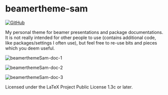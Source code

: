 # beamertheme-sam

[![GitHub](https://img.shields.io/github/license/samcarter/beamertheme-sam.svg?color=blue)](http://www.latex-project.org/lppl.txt)

My personal theme for beamer presentations and package documentations. It is not really intended for other people to use (contains additional code, like packages/settings I often use), but feel free to re-use bits and pieces which you deem useful.

![beamerthemeSam-doc-1](https://user-images.githubusercontent.com/43832342/232459376-1b6c8518-15b7-4eab-be45-d8055c6f1f7b.png)

![beamerthemeSam-doc-2](https://user-images.githubusercontent.com/43832342/232459372-41d20891-c7c7-4f05-8b56-6bde4b1a3b9f.png)

![beamerthemeSam-doc-3](https://user-images.githubusercontent.com/43832342/232459363-55b31bf8-9e55-42bc-9ad4-71017b46eed4.png)

Licensed under the LaTeX Project Public License 1.3c or later.

